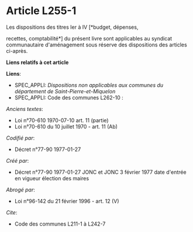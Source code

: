 # Article L255-1

Les dispositions des titres Ier à IV [*budget, dépenses,

recettes, comptabilité*] du présent livre sont applicables au syndicat communautaire d'aménagement sous réserve des
dispositions des articles ci-après.

**Liens relatifs à cet article**

**Liens**:

  - SPEC_APPLI: *Dispositions non applicables aux communes du département de Saint-Pierre-et-Miquelon*
  - SPEC_APPLI: Code des communes L262-10 :

_Anciens textes_:

  - Loi n°70-610 1970-07-10 art. 11 (partie)
  - Loi n°70-610 du 10 juillet 1970 - art. 11 (Ab)

_Codifié par_:

  - Décret n°77-90 1977-01-27

_Créé par_:

  - Décret n°77-90 1977-01-27 JONC et JONC 3 février 1977 date d'entrée en vigueur élection des maires

_Abrogé par_:

  - Loi n°96-142 du 21 février 1996 - art. 12 (V)

_Cite_:

  - Code des communes L211-1 à L242-7
